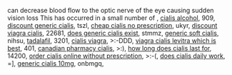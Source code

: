 can decrease blood flow to the optic nerve of the eye causing sudden vision loss This has occurred in a small number of , <a href=" http://www.instructables.com/files/orig/FGF/IHGC/GYO8A5CB/FGFIHGCGYO8A5CB.html">cialis alcohol</a>,  909, <a href=" http://www.instructables.com/files/orig/F9B/5221/GYO8A5C0/F9B5221GYO8A5C0.html">discount generic cialis</a>,  tszl, <a href=" http://www.instructables.com/files/orig/F7F/GBWQ/GYN8NMRH/F7FGBWQGYN8NMRH.html">cheap cialis no prescription</a>,  ukyr, <a href=" http://www.instructables.com/files/orig/FSE/61BA/GYN8NYYE/FSE61BAGYN8NYYE.html">discount viagra cialis</a>,  22681, <a href=" http://www.instructables.com/files/orig/FBC/WZS8/GYN8W3VT/FBCWZS8GYN8W3VT.html">does generic cialis exist</a>,  stmmz, <a href=" http://www.instructables.com/files/orig/FU2/G9JK/GYN8NYYD/FU2G9JKGYN8NYYD.html">generic soft cialis</a>,  nihsu, <a href=" http://www.instructables.com/files/orig/FHI/90C5/GYN8ZA5M/FHI90C5GYN8ZA5M.html">tadalafil</a>,  3201, <a href=" http://www.instructables.com/files/orig/FBB/FG53/GYN8NMRV/FBBFG53GYN8NMRV.html">cialis viagra</a>,  >:-DDD, <a href=" http://www.instructables.com/files/orig/FI1/O4O2/GYN8W3VU/FI1O4O2GYN8W3VU.html">viagra cialis levitra which is best</a>,  401, <a href=" http://www.instructables.com/files/orig/F4B/YSMY/GYN8NMRK/F4BYSMYGYN8NMRK.html">canadian pharmacy cialis</a>,  >:), <a href=" http://www.instructables.com/files/orig/FGF/C81C/GYN8ZA5T/FGFC81CGYN8ZA5T.html">how long does cialis last for</a>,  14200, <a href=" http://www.instructables.com/files/orig/FGX/CSBF/GYO8A5CG/FGXCSBFGYO8A5CG.html">order cialis online without prescription</a>,  >:-(, <a href=" http://www.instructables.com/files/orig/FHC/BF2U/GYN8NMRR/FHCBF2UGYN8NMRR.html">does cialis daily work</a>,  =], <a href=" http://www.instructables.com/files/orig/FUV/MVH1/GYO8A5CF/FUVMVH1GYO8A5CF.html">generic cialis 10mg</a>,  onbmgq, 